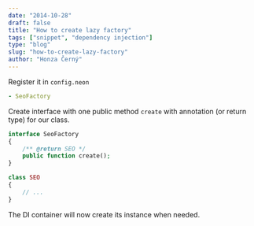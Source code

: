 ```yaml
---
date: "2014-10-28"
draft: false
title: "How to create lazy factory"
tags: ["snippet", "dependency injection"]
type: "blog"
slug: "how-to-create-lazy-factory"
author: "Honza Černý"
---
```


Register it in `config.neon`

```yaml
- SeoFactory
```

Create interface with one public method `create` with annotation (or return type) for our class.

```php
interface SeoFactory
{
    /** @return SEO */
    public function create();
}

class SEO
{
    // ...
}
```

The DI container will now create its instance when needed.
